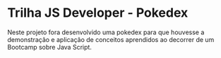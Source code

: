# Trilha JS Developer - Pokedex

Neste projeto fora desenvolvido uma pokedex para que houvesse a demonstração e aplicação de conceitos aprendidos ao decorrer de um Bootcamp sobre Java Script.
